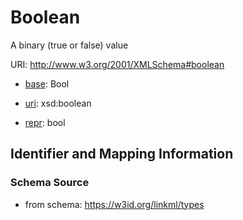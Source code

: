 # Boolean

A binary (true or false) value

URI: http://www.w3.org/2001/XMLSchema#boolean

* [base](https://w3id.org/linkml/base): Bool

* [uri](https://w3id.org/linkml/uri): xsd:boolean

* [repr](https://w3id.org/linkml/repr): bool





## Identifier and Mapping Information







### Schema Source


* from schema: https://w3id.org/linkml/types



